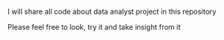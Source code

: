 I will share all code about data analyst project in this repository

Please feel free to look, try it and take insight from it
